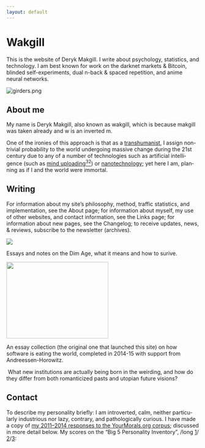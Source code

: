 ```yaml
---
layout: default
---
```


# Wakgill

This is the website of Deryk Makgill. I write about psychology, statistics, and technology. I am best known for work on the darknet markets & Bitcoin, blinded self-experiments, dual n-back & spaced repetition, and anime neural networks.

![girders.png](https://drewdevault.com/avatar-148.jpg)

## About me

My name is Deryk Makgill, also known as wakgill, which is because makgill was taken already and w is an inverted m.

One of the ironies of this ap­proach is that as a [tran­shu­man­ist](https://en.wikipedia.org/wiki/transhumanist), I as­sign non-triv­ial prob­a­bil­ity to the world un­der­go­ing mas­sive change dur­ing the 21st cen­tury due to any of a num­ber of tech­nolo­gies such as ar­ti­fi­cial in­tel­li­gence (such as [mind up­load­ing](https://en.wikipedia.org/wiki/mind_uploading)[<sup>32</sup>](#fn32)) or [nan­otech­nol­ogy](https://en.wikipedia.org/wiki/Molecular_assembler); yet here I am, plan­ning as if I and the world were im­mor­tal.

## Writing

For information about my site’s philosophy, method, traffic statistics, and implementation, see the About page; for information about myself, my use of other websites, and contact information, see the Links page; for information about new pages, see the Changelog; to receive updates, news, & reviews, subscribe to the newsletter (archives).

![](https://1cv7ua4679w3p6rv53wmjvoh-wpengine.netdna-ssl.com/wp-content/uploads/2020/03/shadowlandgif75dpi.gif)

Essays and notes on the Dim Age, what it means and how to surive.

<img loading="lazy" width="266" height="200" src="https://1cv7ua4679w3p6rv53wmjvoh-wpengine.netdna-ssl.com/wp-content/uploads/2020/03/seasonone75dpi.png" alt="" class="wp-image-542">

An essay collection (the original one that launched this site) on how software is eating the world, completed in 2014-15 with support from Andreessen-Horowitz.

<img src="https://1cv7ua4679w3p6rv53wmjvoh-wpengine.netdna-ssl.com/wp-content/uploads/2017/09/8metaphors75dpi.jpg" alt="" class="wp-image-467" style="
    max-width: 266px;
">
What new institutions are actually being born in the weirding, and how do they differ from both romanticized pasts and utopian future visions?

## Contact

To de­scribe my per­son­al­ity briefly: I am in­tro­vert­ed, calm, nei­ther par­tic­u­larly in­dus­tri­ous nor lazy, con­trary, and patho­log­i­cally cu­ri­ous. I have made a copy of [my 2011–2014 re­sponses to the Your­Moral­s.org cor­pus](/docs/personal/2011-2014-yourmorals.maff); dis­cussed in more de­tail be­low. My scores on the “Big 5 Per­son­al­ity In­ven­tory”, /<wbr>long [1](/docs/personal/2012-gwern-personalityproject.html "Personality-project long Big Five report; early 2012")/<wbr>[2](/docs/personal/2012-gwern-personalityproject-2.html "Personality-project long Big Five report; late 2012")/<wbr>[3](/docs/personal/2013-gwern-personalityproject.html "Personality-project long Big Five report: early 2013"):
